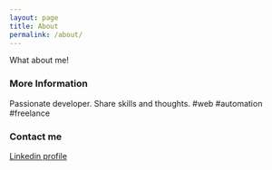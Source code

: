 ```yaml
---
layout: page
title: About
permalink: /about/
---
```


What about me!

### More Information

Passionate developer. Share skills and thoughts. #web #automation #freelance

### Contact me

[Linkedin profile](https://www.linkedin.com/in/robert-chiu-9a2331100/)
